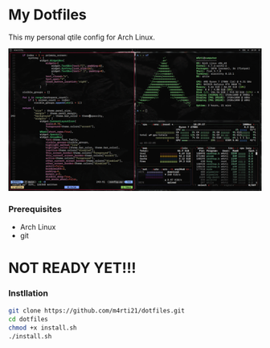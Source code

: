 # My Dotfiles

This my personal qtile config for Arch Linux.

![Drag Racing](./assets/desktop.png)

### Prerequisites
- Arch Linux
- git

# NOT READY YET!!!
### Instllation
```bash
git clone https://github.com/m4rti21/dotfiles.git
cd dotfiles
chmod +x install.sh
./install.sh
```
